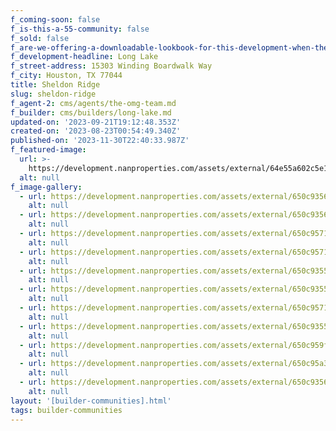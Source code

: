 ```yaml
---
f_coming-soon: false
f_is-this-a-55-community: false
f_sold: false
f_are-we-offering-a-downloadable-lookbook-for-this-development-when-they-submit-their-contact-info: false
f_development-headline: Long Lake
f_street-address: 15303 Winding Boardwalk Way
f_city: Houston, TX 77044
title: Sheldon Ridge
slug: sheldon-ridge
f_agent-2: cms/agents/the-omg-team.md
f_builder: cms/builders/long-lake.md
updated-on: '2023-09-21T19:12:48.353Z'
created-on: '2023-08-23T00:54:49.340Z'
published-on: '2023-11-30T22:40:33.987Z'
f_featured-image:
  url: >-
    https://development.nanproperties.com/assets/external/64e55a602c5e18cbf296b44c_new-homes-community-sheldon-ridge.webp
  alt: null
f_image-gallery:
  - url: https://development.nanproperties.com/assets/external/650c93563ce8477d42032a5b_1-web-or-mls-dsc01418-edit.jpg
    alt: null
  - url: https://development.nanproperties.com/assets/external/650c935627e58d54bef1c660_1-web-or-mls-dsc02663-edit.jpg
    alt: null
  - url: https://development.nanproperties.com/assets/external/650c9571e5a0308484e9e74b_1-web-or-mls-dsc08690-edit.jpg
    alt: null
  - url: https://development.nanproperties.com/assets/external/650c9571f08918d28edd93f2_2-web-or-mls-dsc08630-edit.jpg
    alt: null
  - url: https://development.nanproperties.com/assets/external/650c93554a8ae05f6eef39ff_2-web-or-mls-dsc08670-edit.jpg
    alt: null
  - url: https://development.nanproperties.com/assets/external/650c93554a8ae05f6eef39f0_3-web-or-mls-dsc01495-edit.jpg
    alt: null
  - url: https://development.nanproperties.com/assets/external/650c9571d3ea7bdb3db03af2_6-web-or-mls-dsc01515-edit.jpg
    alt: null
  - url: https://development.nanproperties.com/assets/external/650c93553bd4b3da4e64c1c4_8-web-or-mls-dsc01573.jpg
    alt: null
  - url: https://development.nanproperties.com/assets/external/650c959f31115d344130e46c_16-web-or-mls-dsc01695-edit.jpg
    alt: null
  - url: https://development.nanproperties.com/assets/external/650c95a369858580b89a3f1a_14-web-or-mls-dsc01665.jpg
    alt: null
  - url: https://development.nanproperties.com/assets/external/650c935627e58d54bef1c660_1-web-or-mls-dsc02663-edit.jpg
    alt: null
layout: '[builder-communities].html'
tags: builder-communities
---
```



